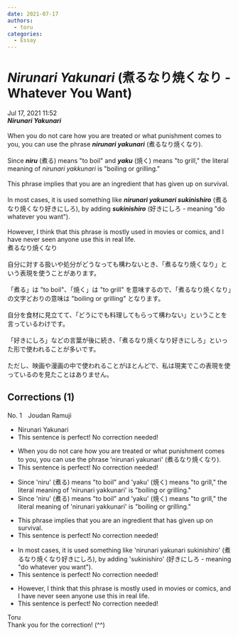 ```yaml
---
date: 2021-07-17
authors:
  - toru
categories:
  - Essay
---
```


<h1 id="subject_show"><strong><em>Nirunari Yakunari</strong></em> (煮るなり焼くなり - Whatever You Want)</h1>
<div class="date">Jul 17, 2021 11:52</div>
<div id="post"><div id="body_show_ori">
<strong><em>Nirunari Yakunari</strong></em><br/><br/>When you do not care how you are treated or what punishment comes to you, you can use the phrase <strong><em>nirunari yakunari</em></strong> (煮るなり焼くなり).<br/><br/>Since <strong><em>niru</em></strong> (煮る) means "to boil" and <strong><em>yaku</em></strong> (焼く) means "to grill," the literal meaning of <em>nirunari yakkunari</em> is "boiling or grilling."<br/><br/>This phrase implies that you are an ingredient that has given up on survival.<br/><br/>In most cases, it is used something like <strong><em>nirunari yakunari sukinishiro</em></strong> (煮るなり焼くなり好きにしろ), by adding <strong><em>sukinishiro</em></strong> (好きにしろ - meaning "do whatever you want").<br/><br/>However, I think that this phrase is mostly used in movies or comics, and I have never seen anyone use this in real life.
</div></div>

<!-- more -->

<div id="post_ja"><div id="body_show_mo">
煮るなり焼くなり<br/><br/>自分に対する扱いや処分がどうなっても構わないとき、「煮るなり焼くなり」という表現を使うことがあります。<br/><br/>「煮る」は "to boil"、「焼く」は "to grill" を意味するので、「煮るなり焼くなり」の文字どおりの意味は "boiling or grilling" となります。<br/><br/>自分を食材に見立てて、「どうにでも料理してもらって構わない」ということを言っているわけです。<br/><br/>「好きにしろ」などの言葉が後に続き、「煮るなり焼くなり好きにしろ」といった形で使われることが多いです。<br/><br/>ただし、映画や漫画の中で使われることがほとんどで、私は現実でこの表現を使っているのを見たことはありません。
</div></div>

## Corrections (1)
<div id="block"><div class="first_name"> No. 1　<span class="just_name">Joudan Ramuji</span></div><div id="block2">
<ul class="correction_field">
<li class="incorrect">Nirunari Yakunari</li>
<li class="corrected perfect">This sentence is perfect! No correction needed!</li>
</ul>
<ul class="correction_field">
<li class="incorrect">When you do not care how you are treated or what punishment comes to you, you can use the phrase 'nirunari yakunari' (煮るなり焼くなり).</li>
<li class="corrected perfect">This sentence is perfect! No correction needed!</li>
</ul>
<ul class="correction_field">
<li class="incorrect">Since 'niru' (煮る) means "to boil" and 'yaku' (焼く) means "to grill," the literal meaning of 'nirunari yakkunari' is "boiling or grilling."</li>
<li class="corrected correct">
Since 'niru' (煮る) means "to boil" and 'yaku' (焼く) means "to grill," the literal meaning of 'nirunari ya<span class="sline"><span class="f_red">k</span></span>kunari' is "boiling or grilling."
</li>
</ul>
<ul class="correction_field">
<li class="incorrect">This phrase implies that you are an ingredient that has given up on survival.</li>
<li class="corrected perfect">This sentence is perfect! No correction needed!</li>
</ul>
<ul class="correction_field">
<li class="incorrect">In most cases, it is used something like 'nirunari yakunari sukinishiro' (煮るなり焼くなり好きにしろ), by adding 'sukinishiro' (好きにしろ - meaning "do whatever you want").</li>
<li class="corrected perfect">This sentence is perfect! No correction needed!</li>
</ul>
<ul class="correction_field">
<li class="incorrect">However, I think that this phrase is mostly used in movies or comics, and I have never seen anyone use this in real life.</li>
<li class="corrected perfect">This sentence is perfect! No correction needed!</li>
</ul>
</div><div class="name"><span class="just_name">Toru</span><br>
Thank you for the correction! (^^)
</div>
</div>
